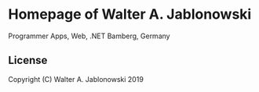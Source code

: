 # Homepage of Walter A. Jablonowski

Programmer Apps, Web, .NET
Bamberg, Germany


## License

Copyright (C) Walter A. Jablonowski 2019